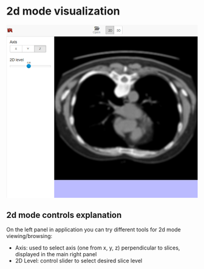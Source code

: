 # 2d mode visualization

![general-view](images/mri_2d_mode_main.png)

## 2d mode controls explanation

On the left panel in application you can try different tools for 2d mode viewing/browsing:
  * Axis: used to select axis (one from x, y, z) perpendicular to slices, displayed in the main right panel
  * 2D Level: control slider to select desired slice level